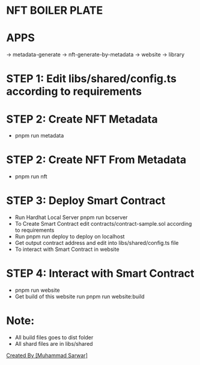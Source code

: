 # NFT BOILER PLATE

# APPS

-> metadata-generate
-> nft-generate-by-metadata
-> website
-> library

# STEP 1: Edit libs/shared/config.ts according to requirements

# STEP 2: Create NFT Metadata

- pnpm run metadata

# STEP 2: Create NFT From Metadata

- pnpm run nft

# STEP 3: Deploy Smart Contract

- Run Hardhat Local Server pnpm run bcserver
- To Create Smart Contract edit contracts/contract-sample.sol according to requirements
- Run pnpm run deploy to deploy on localhost
- Get output contract address and edit into libs/shared/config.ts file
- To interact with Smart Contract in website

# STEP 4: Interact with Smart Contract

- pnpm run website
- Get build of this website run pnpm run website:build

# Note:

- All build files goes to dist folder
- All shard files are in libs/shared

<a href="github.com/maksof-sarwar" target="_blank">Created By [Muhammad Sarwar]</a>
